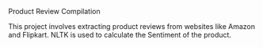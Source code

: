 Product Review Compilation

This project involves extracting product reviews from websites like Amazon and Flipkart.
NLTK is used to calculate the Sentiment of the product.